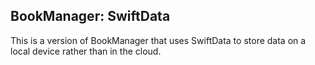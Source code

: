 BookManager: SwiftData
---

This is a version of BookManager that uses SwiftData to store data on a local device rather than in the cloud.
